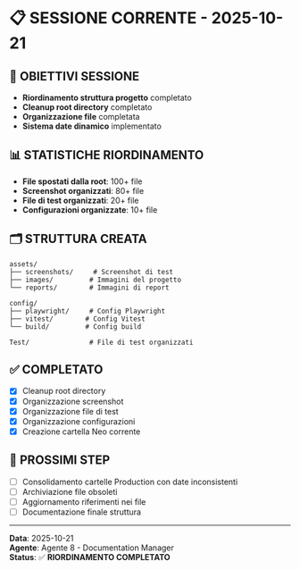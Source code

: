 # 📋 SESSIONE CORRENTE - 2025-10-21

## 🎯 OBIETTIVI SESSIONE
- **Riordinamento struttura progetto** completato
- **Cleanup root directory** completato
- **Organizzazione file** completata
- **Sistema date dinamico** implementato

## 📊 STATISTICHE RIORDINAMENTO
- **File spostati dalla root**: 100+ file
- **Screenshot organizzati**: 80+ file
- **File di test organizzati**: 20+ file
- **Configurazioni organizzate**: 10+ file

## 🗂️ STRUTTURA CREATA
```
assets/
├── screenshots/     # Screenshot di test
├── images/         # Immagini del progetto
└── reports/        # Immagini di report

config/
├── playwright/     # Config Playwright
├── vitest/        # Config Vitest
└── build/         # Config build

Test/               # File di test organizzati
```

## ✅ COMPLETATO
- [x] Cleanup root directory
- [x] Organizzazione screenshot
- [x] Organizzazione file di test
- [x] Organizzazione configurazioni
- [x] Creazione cartella Neo corrente

## 🎯 PROSSIMI STEP
- [ ] Consolidamento cartelle Production con date inconsistenti
- [ ] Archiviazione file obsoleti
- [ ] Aggiornamento riferimenti nei file
- [ ] Documentazione finale struttura

---
**Data**: 2025-10-21  
**Agente**: Agente 8 - Documentation Manager  
**Status**: ✅ **RIORDINAMENTO COMPLETATO**


